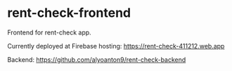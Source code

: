 # rent-check-frontend

Frontend for rent-check app.

Currently deployed at Firebase hosting: https://rent-check-411212.web.app

Backend: https://github.com/alyoanton9/rent-check-backend
